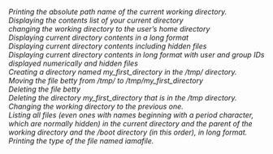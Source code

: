 *Printing the absolute path name of the current working directory.*<br>
*Displaying the contents list of your current directory* <br>
*changing the working directory to the user’s home directory*<br>
*Displaying current directory contents in a long format* <br>
*Displaying current directory contents including hidden files*<br>
*Displaying current directory contents in long format with user and group IDs displayed numerically and hidden files*<br>
*Creating a directory named my_first_directory in the /tmp/ directory.*<br>
*Moving the file betty from /tmp/ to /tmp/my_first_directory*<br>
*Deleting the file betty*<br>
*Deleting the directory my_first_directory that is in the /tmp directory.*<br>
*Changing the working directory to the previous one.*<br>
*Listing all files (even ones with names beginning with a period character, which are normally hidden) in the current directory and the parent of the working directory and the /boot directory (in this order), in long format.*<br>
*Printing the type of the file named iamafile.*
